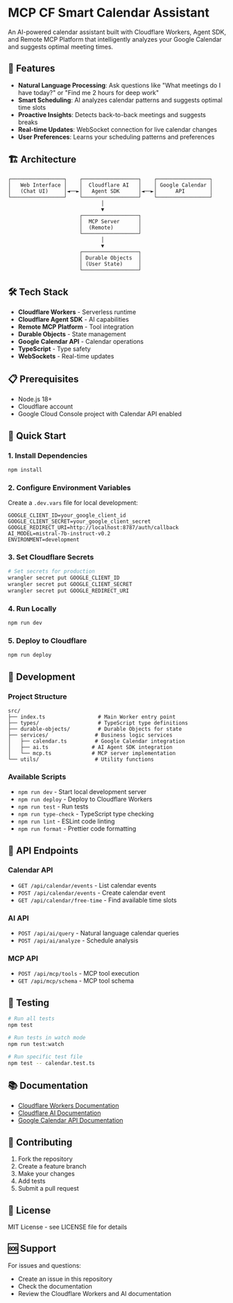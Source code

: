 # MCP CF Smart Calendar Assistant

An AI-powered calendar assistant built with Cloudflare Workers, Agent SDK, and Remote MCP Platform that intelligently analyzes your Google Calendar and suggests optimal meeting times.

## 🚀 Features

- **Natural Language Processing**: Ask questions like "What meetings do I have today?" or "Find me 2 hours for deep work"
- **Smart Scheduling**: AI analyzes calendar patterns and suggests optimal time slots
- **Proactive Insights**: Detects back-to-back meetings and suggests breaks
- **Real-time Updates**: WebSocket connection for live calendar changes
- **User Preferences**: Learns your scheduling patterns and preferences

## 🏗️ Architecture

```
┌─────────────────┐    ┌──────────────────┐    ┌─────────────────┐
│   Web Interface │    │  Cloudflare AI   │    │ Google Calendar │
│   (Chat UI)     │◄──►│   Agent SDK      │◄──►│      API        │
└─────────────────┘    └──────────────────┘    └─────────────────┘
                              │
                              ▼
                       ┌──────────────────┐
                       │  MCP Server      │
                       │  (Remote)        │
                       └──────────────────┘
                              │
                              ▼
                       ┌──────────────────┐
                       │ Durable Objects  │
                       │ (User State)     │
                       └──────────────────┘
```

## 🛠️ Tech Stack

- **Cloudflare Workers** - Serverless runtime
- **Cloudflare Agent SDK** - AI capabilities
- **Remote MCP Platform** - Tool integration
- **Durable Objects** - State management
- **Google Calendar API** - Calendar operations
- **TypeScript** - Type safety
- **WebSockets** - Real-time updates

## 📋 Prerequisites

- Node.js 18+ 
- Cloudflare account
- Google Cloud Console project with Calendar API enabled

## 🚀 Quick Start

### 1. Install Dependencies

```bash
npm install
```

### 2. Configure Environment Variables

Create a `.dev.vars` file for local development:

```env
GOOGLE_CLIENT_ID=your_google_client_id
GOOGLE_CLIENT_SECRET=your_google_client_secret
GOOGLE_REDIRECT_URI=http://localhost:8787/auth/callback
AI_MODEL=mistral-7b-instruct-v0.2
ENVIRONMENT=development
```

### 3. Set Cloudflare Secrets

```bash
# Set secrets for production
wrangler secret put GOOGLE_CLIENT_ID
wrangler secret put GOOGLE_CLIENT_SECRET
wrangler secret put GOOGLE_REDIRECT_URI
```

### 4. Run Locally

```bash
npm run dev
```

### 5. Deploy to Cloudflare

```bash
npm run deploy
```

## 🔧 Development

### Project Structure

```
src/
├── index.ts                 # Main Worker entry point
├── types/                   # TypeScript type definitions
├── durable-objects/         # Durable Objects for state
├── services/               # Business logic services
│   ├── calendar.ts         # Google Calendar integration
│   ├── ai.ts              # AI Agent SDK integration
│   └── mcp.ts             # MCP server implementation
└── utils/                  # Utility functions
```

### Available Scripts

- `npm run dev` - Start local development server
- `npm run deploy` - Deploy to Cloudflare Workers
- `npm run test` - Run tests
- `npm run type-check` - TypeScript type checking
- `npm run lint` - ESLint code linting
- `npm run format` - Prettier code formatting

## 🔌 API Endpoints

### Calendar API
- `GET /api/calendar/events` - List calendar events
- `POST /api/calendar/events` - Create calendar event
- `GET /api/calendar/free-time` - Find available time slots

### AI API
- `POST /api/ai/query` - Natural language calendar queries
- `POST /api/ai/analyze` - Schedule analysis

### MCP API
- `POST /api/mcp/tools` - MCP tool execution
- `GET /api/mcp/schema` - MCP tool schema

## 🧪 Testing

```bash
# Run all tests
npm test

# Run tests in watch mode
npm run test:watch

# Run specific test file
npm test -- calendar.test.ts
```

## 📚 Documentation

- [Cloudflare Workers Documentation](https://developers.cloudflare.com/workers/)
- [Cloudflare AI Documentation](https://developers.cloudflare.com/ai/)
- [Google Calendar API Documentation](https://developers.google.com/calendar)

## 🤝 Contributing

1. Fork the repository
2. Create a feature branch
3. Make your changes
4. Add tests
5. Submit a pull request

## 📄 License

MIT License - see LICENSE file for details

## 🆘 Support

For issues and questions:
- Create an issue in this repository
- Check the documentation
- Review the Cloudflare Workers and AI documentation 